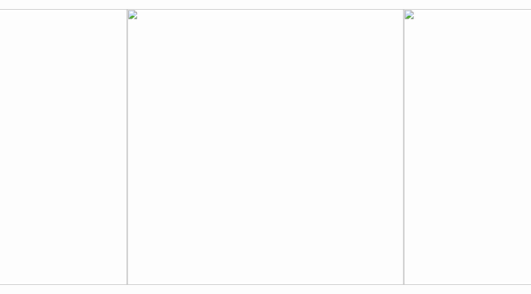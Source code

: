 <div style="display: flex; justify-content: center;">
  <img src="https://user-images.githubusercontent.com/50619803/207682320-1fed09cb-cf05-4764-bd61-5b9e6d52cebd.png" height="500"/>
  <img src="https://user-images.githubusercontent.com/50619803/207682374-e6ed584a-2542-4d15-83f0-0e284cc9b14a.png" height="500"/>
  <img src="https://user-images.githubusercontent.com/50619803/207682417-73a5f910-7c66-4b64-b3ac-8d03cb75b8dd.png" height="500"/>
  <img src="https://user-images.githubusercontent.com/50619803/207682473-a55d3a80-a3fa-4271-bd48-48aef9bf481f.png" height="500"/>
  <img src="https://user-images.githubusercontent.com/50619803/207682519-fa7525ef-2dd3-4e2b-9623-8e46f1047c5f.png" height="500"/>
</div>

 

 


